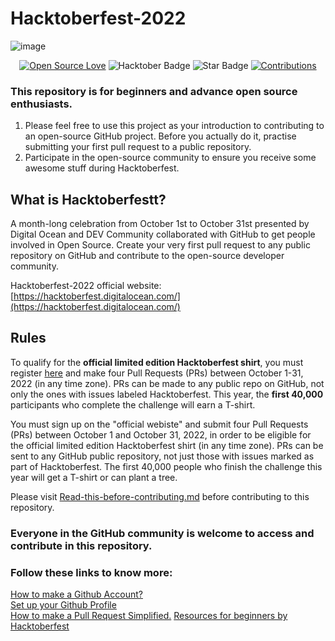 #  Hacktoberfest-2022
![image](https://github.com/Aman-byte/Hacktoberfest-2022/blob/main/Email%20Banners-Dark.png)

<div align="center">

[![Open Source Love](https://firstcontributions.github.io/open-source-badges/badges/open-source-v1/open-source.svg)](https://github.com/kishanrajput23/Hacktoberfest-2022)
<img src="https://img.shields.io/badge/HacktoberFest-2022-blueviolet" alt="Hacktober Badge"/>
<img src="https://img.shields.io/static/v1?label=%E2%AD%90&message=If%20Useful&style=style=flat&color=BC4E99" alt="Star Badge"/>
<a href="https://github.com/kishanrajput23" ><img src="https://img.shields.io/badge/Contributions-welcome-green.svg?style=flat&logo=github" alt="Contributions" /></a>

</div>

### This repository is for beginners and advance open source enthusiasts.
1. Please feel free to use this project as your introduction to contributing to an open-source GitHub project. Before you actually do it, practise submitting your first pull request to a public repository.
2. Participate in the open-source community to ensure you receive some awesome stuff during Hacktoberfest.

## What is Hacktoberfestt?
A month-long celebration from October 1st to October 31st presented by Digital Ocean and DEV Community collaborated with GitHub to get people involved in Open Source. Create your very first pull request to any public repository on GitHub and contribute to the open-source developer community.

Hacktoberfest-2022 official website: [https://hacktoberfest.digitalocean.com/](https://hacktoberfest.digitalocean.com/)

## Rules
To qualify for the __official limited edition Hacktoberfest shirt__, you must register [here](https://hacktoberfest.digitalocean.com/) and make four Pull Requests (PRs) between October 1-31, 2022 (in any time zone). PRs can be made to any public repo on GitHub, not only the ones with issues labeled Hacktoberfest. This year, the __first 40,000__ participants who complete the challenge will earn a T-shirt.

You must sign up on the "official webiste" and submit four Pull Requests (PRs) between October 1 and October 31, 2022, in order to be eligible for the official limited edition Hacktoberfest shirt (in any time zone). PRs can be sent to any GitHub public repository, not just those with issues marked as part of Hacktoberfest. The first 40,000 people who finish the challenge this year will get a T-shirt or can plant a tree.

Please visit [Read-this-before-contributing.md](https://github.com/Aman-byte/Hacktoberfest-2022/blob/main/Read-this-before-contributing.md) before contributing to this repository.

### Everyone in the GitHub community is welcome to access and contribute in this repository.

### Follow these links to know more: </br>
[How to make a Github Account?](https://github.com/Aman-byte/How-to-Create-Github-Account)</br>
[Set up your Github Profile](https://github.com/Aman-byte/github-profile)</br>
[How to make a Pull Request Simplified.](https://github.com/Aman-byte/How-to-make-a-Pull-Request)
[Resources for beginners by Hacktoberfest](https://hacktoberfest.com/participation/#pr-mr-details)

